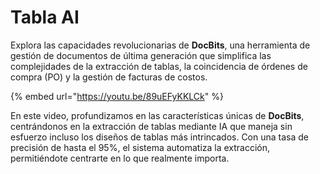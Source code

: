 # Tabla AI

Explora las capacidades revolucionarias de **DocBits**, una herramienta de gestión de documentos de última generación que simplifica las complejidades de la extracción de tablas, la coincidencia de órdenes de compra (PO) y la gestión de facturas de costos.

{% embed url="https://youtu.be/89uEFyKKLCk" %}

En este video, profundizamos en las características únicas de **DocBits**, centrándonos en la extracción de tablas mediante IA que maneja sin esfuerzo incluso los diseños de tablas más intrincados. Con una tasa de precisión de hasta el 95%, el sistema automatiza la extracción, permitiéndote centrarte en lo que realmente importa.
